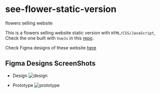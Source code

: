 # see-flower-static-version
flowers selling website

This is a flowers selling website static version with ```HTML/CSS/JavaScript```, Check the one built with ```VueJs``` in this <a href="https://github.com/r-e-d-ant/see-flower" target="_blank">repo</a>.

Check Figma designs of these website <a href="https://www.figma.com/file/jPYZsnxVWVzBLAybrjFq92/SeeFlower?node-id=0%3A1" target="_blank" title="See Flower website figma designs">here</a>

## Figma Designs ScreenShots
* Design
![design](https://user-images.githubusercontent.com/66163130/143675838-99d06995-a20c-4b15-9576-4db2f0aed61e.png)

* Prototype
![prototype](https://user-images.githubusercontent.com/66163130/143675865-b6a8f6e2-4308-42fc-a76e-9d9e8c36dfb4.png)
